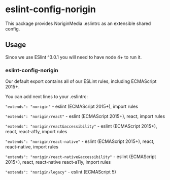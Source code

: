 # eslint-config-norigin

This package provides NoriginMedia .eslintrc as an extensible shared config.

## Usage

Since we use ESlint ^3.0.1 you will need to have node 4+ to run it.

### eslint-config-norigin

Our default export contains all of our ESLint rules, including ECMAScript 2015+.

You can add next lines to your .eslintrc:

`"extends": "norigin"` - eslint (ECMAScript 2015+), import rules 

`"extends": "norigin/react"` - eslint (ECMAScript 2015+), react, import rules

`"extends": "norigin/react&accessibility"` - eslint (ECMAScript 2015+), react, react-a11y, import rules

`"extends": "norigin/react-native"` - eslint (ECMAScript 2015+), react, react-native, import rules

`"extends": "norigin/react-native&accessibility"` - eslint (ECMAScript 2015+), react, react-native react-a11y, import rules

`"extends": "norigin/legacy"` - eslint (ECMAScript 5)
